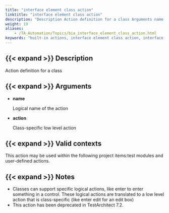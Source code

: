 ```yaml
--- 
title: "interface element class action"
linktitle: "interface element class action"
description: "Description Action definition for a class Arguments name Logical name of the action action Class-specific low level action Valid contexts This action may be used within the following project items: ..."
weight: 19
aliases: 
    - /TA_Automation/Topics/bia_interface_element_class_action.html
keywords: "built-in actions, interface element class action, interface element class action (action)"
---
```


## {{< expand >}} Description

Action definition for a class

## {{< expand >}} Arguments

-   **name**

    Logical name of the action

-   **action**

    Class-specific low level action


## {{< expand >}} Valid contexts

This action may be used within the following project items:test modules and user-defined actions.

## {{< expand >}} Notes

-   Classes can support specific logical actions, like enter to enter something in a control. These logical actions are translated to a low level action that is class-specific \(like enter edit for an edit box\)
-   This action has been deprecated in TestArchitect 7.2.



